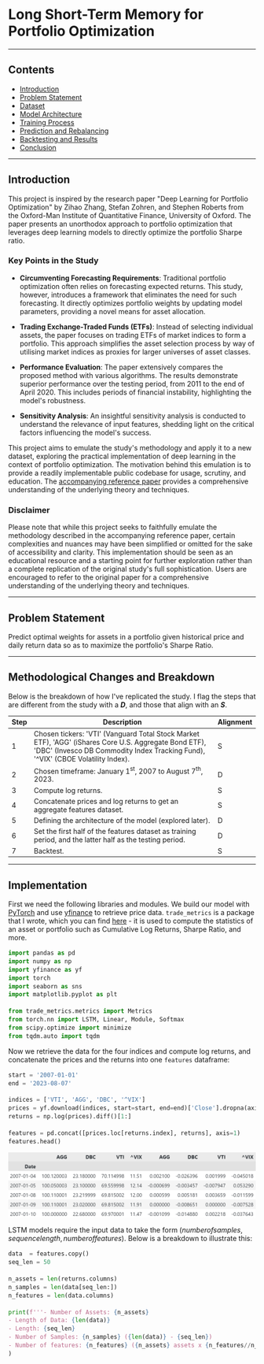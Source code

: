 # Long Short-Term Memory for Portfolio Optimization

---

## Contents

- [Introduction](#introduction)
- [Problem Statement](#problem-statement)
- [Dataset](#dataset)
- [Model Architecture](#model-architecture)
- [Training Process](#training-process)
- [Prediction and Rebalancing](#prediction-and-rebalancing)
- [Backtesting and Results](#backtesting-and-results)
- [Conclusion](#conclusion)

---

## Introduction
This project is inspired by the research paper "Deep Learning for Portfolio Optimization" by Zihao Zhang, Stefan Zohren, and Stephen Roberts from the Oxford-Man Institute of Quantitative Finance, University of Oxford. The paper presents an unorthodox approach to portfolio optimization that leverages deep learning models to directly optimize the portfolio Sharpe ratio.

### Key Points in the Study
- **Circumventing Forecasting Requirements**: Traditional portfolio optimization often relies on forecasting expected returns. This study, however, introduces a framework that eliminates the need for such forecasting. It directly optimizes portfolio weights by updating model parameters, providing a novel means for asset allocation.

- **Trading Exchange-Traded Funds (ETFs)**: Instead of selecting individual assets, the paper focuses on trading ETFs of market indices to form a portfolio. This approach simplifies the asset selection process by way of utilising market indices as proxies for larger universes of asset classes.

- **Performance Evaluation**: The paper extensively compares the proposed method with various algorithms. The results demonstrate superior performance over the testing period, from 2011 to the end of April 2020. This includes periods of financial instability, highlighting the model's robustness.

- **Sensitivity Analysis**: An insightful sensitivity analysis is conducted to understand the relevance of input features, shedding light on the critical factors influencing the model's success.

This project aims to emulate the study's methodology and apply it to a new dataset, exploring the practical implementation of deep learning in the context of portfolio optimization. The motivation behind this emulation is to provide a readily implementable public codebase for usage, scrutiny, and education. The [accompanying reference paper](<./[REFERENCE PAPER] Deep Learning for Portoflio Optimization, University of Oxford.pdf>) provides a comprehensive understanding of the underlying theory and techniques.

### Disclaimer
Please note that while this project seeks to faithfully emulate the methodology described in the accompanying reference paper, certain complexities and nuances may have been simplified or omitted for the sake of accessibility and clarity. This implementation should be seen as an educational resource and a starting point for further exploration rather than a complete replication of the original study's full sophistication. Users are encouraged to refer to the original paper for a comprehensive understanding of the underlying theory and techniques.

---

## Problem Statement

Predict optimal weights for assets in a portfolio given historical price and daily return data so as to maximize the portfolio's Sharpe Ratio.

---

## Methodological Changes and Breakdown

Below is the breakdown of how I've replicated the study. I flag the steps that are different from the study with a ***D***, and those that align with an ***S***.

| Step | Description                                                                                   | Alignment |
|------|-----------------------------------------------------------------------------------------------|-----------|
| 1    | Chosen tickers: 'VTI' (Vanguard Total Stock Market ETF), 'AGG' (iShares Core U.S. Aggregate Bond ETF), 'DBC' (Invesco DB Commodity Index Tracking Fund), '^VIX' (CBOE Volatility Index). | S         |
| 2    | Chosen timeframe: January 1<sup>st</sup>, 2007 to August 7<sup>th</sup>, 2023.               | D         |
| 3    | Compute log returns.                                                                          | S         |
| 4    | Concatenate prices and log returns to get an aggregate features dataset.                      | S         |
| 5    | Defining the architecture of the model (explored later).                                                 | D         |
| 6    | Set the first half of the features dataset as training period, and the latter half as the testing period. | D         |
| 7    | Backtest.                                                                                     | S         |
---

## Implementation

First we need the following libraries and modules. We build our model with [PyTorch](https://pytorch.org/) and use [yfinance](https://pypi.org/project/yfinance/) to retrieve price data. `trade_metrics` is a package that I wrote, which you can find [here](https://github.com/aungsias/Eigen/tree/main/Custom%20Packages/trade_metrics) - it is used to compute the statistics of an asset or portfolio such as Cumulative Log Returns, Sharpe Ratio, and more.

```python
import pandas as pd
import numpy as np
import yfinance as yf
import torch
import seaborn as sns
import matplotlib.pyplot as plt

from trade_metrics.metrics import Metrics
from torch.nn import LSTM, Linear, Module, Softmax
from scipy.optimize import minimize
from tqdm.auto import tqdm
```

Now we retrieve the data for the four indices and compute log returns, and concatenate the prices and the returns into one `features` dataframe:

```python
start = '2007-01-01'
end = '2023-08-07'

indices = ['VTI', 'AGG', 'DBC', '^VIX']
prices = yf.download(indices, start=start, end=end)['Close'].dropna(axis=1)
returns = np.log(prices).diff()[1:]

features = pd.concat([prices.loc[returns.index], returns], axis=1)
features.head()
```
![First 5 rows of `features` dataframe](img/features_head.png)

LSTM models require the input data to take the form $(number of samples, sequence length, number of features)$. Below is a breakdown to illustrate this:

```python
data  = features.copy()
seq_len = 50

n_assets = len(returns.columns)
n_samples = len(data[seq_len:])
n_features = len(data.columns)

print(f'''- Number of Assets: {n_assets}
- Length of Data: {len(data)}
- Length: {seq_len}
- Number of Samples: {n_samples} ({len(data)} - {seq_len}) 
- Number of features: {n_features} ({n_assets} assets x {n_features//n_assets} features)'''
)
```

